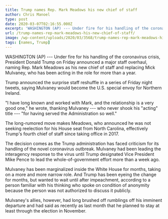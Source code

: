 ```yaml
---
title: Trump names Rep. Mark Meadows his new chief of staff
author: Chris Manoel
type: post
date: 2020-03-07T02:16:55.000Z
excerpt: 'WASHINGTON (AP) --- Under fire for his handling of the coronavirus crisis, President Donald Trump on Friday announced a major staff overhaul, naming Rep. Mark Meadows as his new chief of staff and replacing Mick Mulvaney, who has been acting in the role for more than a year. Trump announced the surprise staff reshuffle in&hellip;'
url: /trump-names-rep-mark-meadows-his-new-chief-of-staff/
image: /wp-content/uploads/2020/03/3568/trump-names-rep-mark-meadows-his-new-chief-of-staff.jpg
tags: [names, Trump]
---
```


WASHINGTON (AP) --- Under fire for his handling of the coronavirus crisis, President Donald Trump on Friday announced a major staff overhaul, naming Rep. Mark Meadows as his new chief of staff and replacing Mick Mulvaney, who has been acting in the role for more than a year.

Trump announced the surprise staff reshuffle in a series of Friday night tweets, saying Mulvaney would become the U.S. special envoy for Northern Ireland.

"I have long known and worked with Mark, and the relationship is a very good one," he wrote, thanking Mulvaney --- who never shook his "acting" title --- "for having served the Administration so well."

The long-rumored move makes Meadows, who announced he was not seeking reelection for his House seat from North Carolina, effectively Trump's fourth chief of staff since taking office in 2017.

The decision comes as the Trump administration has faced criticism for its handling of the novel coronavirus outbreak. Mulvaney had been leading the interagency response to the virus until Trump designated Vice President Mike Pence to lead the whole-of-government effort more than a week ago.

Mulvaney has been marginalized inside the White House for months, taking on a more and more narrow role. And Trump has been eyeing the change for months, but wanted to wait until after impeachment, according to a person familiar with his thinking who spoke on condition of anonymity because the person was not authorized to discuss it publicly.

Mulvaney's allies, however, had long brushed off rumblings off his imminent departure and had said as recently as last month that he planned to stay at least through the election in November.
